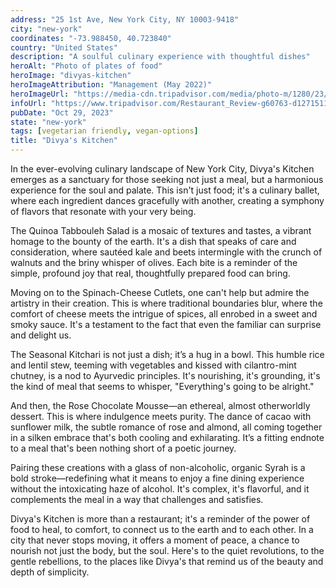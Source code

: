 ```yaml
---
address: "25 1st Ave, New York City, NY 10003-9418"
city: "new-york"
coordinates: "-73.988450, 40.723840"
country: "United States"
description: "A soulful culinary experience with thoughtful dishes"
heroAlt: "Photo of plates of food"
heroImage: "divyas-kitchen"
heroImageAttribution: "Management (May 2022)"
heroImageUrl: "https://media-cdn.tripadvisor.com/media/photo-m/1280/23/a3/5a/73/seasonal-vegetable-bowl.jpg"
infoUrl: "https://www.tripadvisor.com/Restaurant_Review-g60763-d12715119-Reviews-Divya_s_Kitchen-New_York_City_New_York.html"
pubDate: "Oct 29, 2023"
state: "new-york"
tags: [vegetarian friendly, vegan-options]
title: "Divya's Kitchen"
---
```


In the ever-evolving culinary landscape of New York City, Divya's Kitchen emerges as a sanctuary for those seeking not just a meal, but a harmonious experience for the soul and palate. This isn't just food; it's a culinary ballet, where each ingredient dances gracefully with another, creating a symphony of flavors that resonate with your very being.

The Quinoa Tabbouleh Salad is a mosaic of textures and tastes, a vibrant homage to the bounty of the earth. It's a dish that speaks of care and consideration, where sautéed kale and beets intermingle with the crunch of walnuts and the briny whisper of olives. Each bite is a reminder of the simple, profound joy that real, thoughtfully prepared food can bring.

Moving on to the Spinach-Cheese Cutlets, one can't help but admire the artistry in their creation. This is where traditional boundaries blur, where the comfort of cheese meets the intrigue of spices, all enrobed in a sweet and smoky sauce. It's a testament to the fact that even the familiar can surprise and delight us.

The Seasonal Kitchari is not just a dish; it’s a hug in a bowl. This humble rice and lentil stew, teeming with vegetables and kissed with cilantro-mint chutney, is a nod to Ayurvedic principles. It's nourishing, it's grounding, it's the kind of meal that seems to whisper, "Everything's going to be alright."

And then, the Rose Chocolate Mousse—an ethereal, almost otherworldly dessert. This is where indulgence meets purity. The dance of cacao with sunflower milk, the subtle romance of rose and almond, all coming together in a silken embrace that's both cooling and exhilarating. It’s a fitting endnote to a meal that's been nothing short of a poetic journey.

Pairing these creations with a glass of non-alcoholic, organic Syrah is a bold stroke—redefining what it means to enjoy a fine dining experience without the intoxicating haze of alcohol. It's complex, it's flavorful, and it complements the meal in a way that challenges and satisfies.

Divya's Kitchen is more than a restaurant; it's a reminder of the power of food to heal, to comfort, to connect us to the earth and to each other. In a city that never stops moving, it offers a moment of peace, a chance to nourish not just the body, but the soul. Here's to the quiet revolutions, to the gentle rebellions, to the places like Divya's that remind us of the beauty and depth of simplicity.

